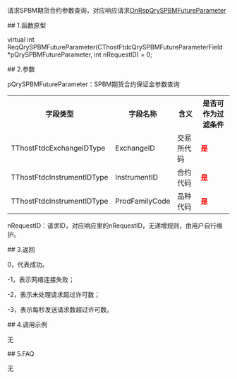 <p>请求SPBM期货合约参数查询，对应响应请求<a href="../../CTHOSTFTDCTRADERAPI/ONRSPQRYSPBMFUTUREPARAMETER/">OnRspQrySPBMFutureParameter</a></p>
<span class="anchor" id="8c91aee3-9af7-46dc-a11d-22cccbd3716f"></span>
## 1.函数原型
<p>virtual int ReqQrySPBMFutureParameter(CThostFtdcQrySPBMFutureParameterField *pQrySPBMFutureParameter, int nRequestID) = 0;</p>
<span class="anchor" id="405e2b30-a236-4413-a649-d2b8276ef18b"></span>
## 2.参数
<p>pQrySPBMFutureParameter：SPBM期货合约保证金参数查询</p>
<table><tr><th style="TEXT-ALIGN: center;">字段类型</th><th style="TEXT-ALIGN: center;">字段名称</th><th style="TEXT-ALIGN: center;">含义</th><th style="TEXT-ALIGN: center;">是否可作为过滤条件</th></tr><tr><td style="TEXT-ALIGN: left;">TThostFtdcExchangeIDType</td>
<td style="TEXT-ALIGN: left;">ExchangeID</td>
<td style="TEXT-ALIGN: left;">交易所代码</td>
<td style="TEXT-ALIGN: left;"><strong><font color="#FF0000">是</font></strong></td>
</tr>
<tr><td style="TEXT-ALIGN: left;">TThostFtdcInstrumentIDType</td>
<td style="TEXT-ALIGN: left;">InstrumentID</td>
<td style="TEXT-ALIGN: left;">合约代码</td>
<td style="TEXT-ALIGN: left;"><strong><font color="#FF0000">是</font></strong></td>
</tr>
<tr><td style="TEXT-ALIGN: left;">TThostFtdcInstrumentIDType</td>
<td style="TEXT-ALIGN: left;">ProdFamilyCode</td>
<td style="TEXT-ALIGN: left;">品种代码</td>
<td style="TEXT-ALIGN: left;"><strong><font color="#FF0000">是</font></strong></td>
</tr>
</table>
<p>nRequestID：请求ID，对应响应里的nRequestID，无递增规则，由用户自行维护。</p>
<span class="anchor" id="0c5ff2c2-7a14-49a8-a18c-0e2c5097c681"></span>
## 3.返回
<p>0，代表成功。</p>
<p>-1，表示网络连接失败；</p>
<p>-2，表示未处理请求超过许可数；</p>
<p>-3，表示每秒发送请求数超过许可数。</p>
<span class="anchor" id="2cf74f53-5750-4c8e-91a0-872f02f020c2"></span>
## 4.调用示例
<p>无</p>
<span class="anchor" id="87fb7b9f-6b05-479b-8ea9-309b6f76f2a1"></span>
## 5.FAQ
<p>无</p>
